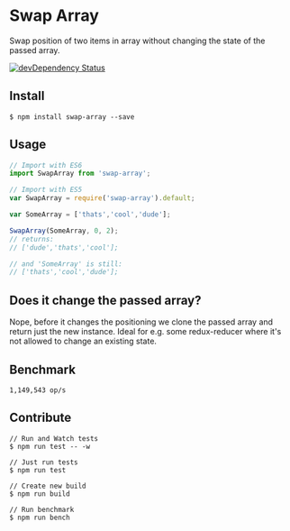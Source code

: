 # Swap Array
Swap position of two items in array without changing the state of the passed array.

[![devDependency Status](https://david-dm.org/michaelzoidl/swap-array/dev-status.svg)](https://david-dm.org/michaelzoidl/babel-root-import#info=devDependencies)

## Install
```
$ npm install swap-array --save
```

## Usage
```js
// Import with ES6
import SwapArray from 'swap-array';

// Import with ES5
var SwapArray = require('swap-array').default;

var SomeArray = ['thats','cool','dude'];

SwapArray(SomeArray, 0, 2);
// returns:
// ['dude','thats','cool'];

// and 'SomeArray' is still:
// ['thats','cool','dude'];
```

## Does it change the passed array?
Nope, before it changes the positioning we clone the passed array and return just the new instance. Ideal for e.g. some redux-reducer where it's not allowed to change an existing state.

## Benchmark
```
1,149,543 op/s
```

## Contribute
```
// Run and Watch tests
$ npm run test -- -w

// Just run tests
$ npm run test

// Create new build
$ npm run build

// Run benchmark
$ npm run bench
```
